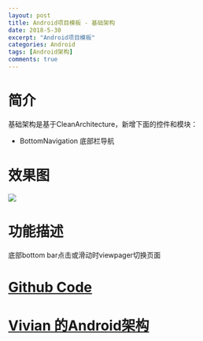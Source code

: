 ```yaml
---
layout: post
title: Android项目模板 - 基础架构
date: 2018-5-30
excerpt: "Android项目模板"
categories: Android
tags: [Android架构]
comments: true
---
```



# 简介

基础架构是基于CleanArchitecture，新增下面的控件和模块：

- BottomNavigation  底部栏导航

# 效果图

   ![](https://i.imgur.com/bayGdTX.jpg)

# 功能描述

底部bottom bar点击或滑动时viewpager切换页面

# [Github Code](https://github.com/vivianking6855/android-architecture/tree/master/TemplateBasic)

# [Vivian 的Android架构](http://vivianking6855.github.io/tag/#Android%E6%9E%B6%E6%9E%84-ref)     
